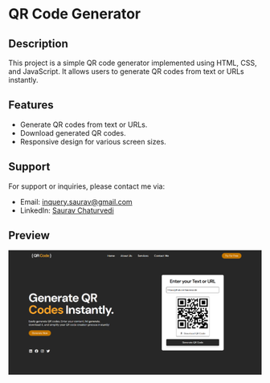 # QR Code Generator

## Description
This project is a simple QR code generator implemented using HTML, CSS, and JavaScript. It allows users to generate QR codes from text or URLs instantly.

## Features
- Generate QR codes from text or URLs.
- Download generated QR codes.
- Responsive design for various screen sizes.

## Support
For support or inquiries, please contact me via:
- Email: inquery.saurav@gmail.com
- LinkedIn: [Saurav Chaturvedi](https://www.linkedin.com/in/isaurav/)

## Preview
![Service Section Preview](assets/img/generate.png)
